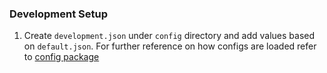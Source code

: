 ### Development Setup

1. Create `development.json` under `config` directory and add values based on `default.json`. For further reference on how configs are loaded refer to [config package](https://github.com/node-config/node-config#readme)